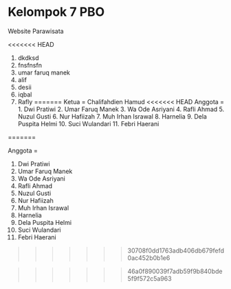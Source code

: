 # Kelompok 7 PBO

Website Parawisata 

<<<<<<< HEAD
1.  dkdksd
2.  fnsfnsfn
3.  umar faruq manek
4.  alif
5.  desii
6.  iqbal
7.  Rafly
=======
Ketua = Chalifahdien Hamud
<<<<<<< HEAD
Anggota = 1. Dwi Pratiwi 
          2. Umar Faruq Manek 
          3. Wa Ode Asriyani
          4. Rafli Ahmad
          5. Nuzul Gusti
          6. Nur Hafiizah
          7. Muh Irhan Israwal
          8. Harnelia
          9. Dela Puspita Helmi
          10. Suci Wulandari
          11. Febri Haerani
        
=======

Anggota = 
1. Dwi Pratiwi 
2. Umar Faruq Manek 
3. Wa Ode Asriyani
4. Rafli Ahmad
5. Nuzul Gusti
6. Nur Hafiizah 
7. Muh Irhan Israwal
8. Harnelia
9. Dela Puspita Helmi
10. Suci Wulandari
11. Febri Haerani
>>>>>>> 30708f0dd1763adb406db679fefd0ac452b0b1e6


>>>>>>> 46a0f890039f7adb59f9b840bde5f9f572c5a963
